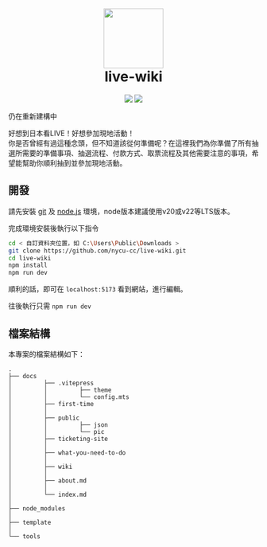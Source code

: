 <h1 align="center">
    <img width="120" height="120" src="https://cdnjs.cloudflare.com/ajax/libs/twemoji/14.0.2/svg/1f4d6.svg" alt=""><br>
    live-wiki
</h1>

<p align="center">
    <img src="https://img.shields.io/github/license/nycu-cc/live-wiki?style=flat-square">
    <img src="https://img.shields.io/github/stars/nycu-cc/live-wiki?style=flat-square">
</p>

仍在重新建構中

好想到日本看LIVE！好想參加現地活動！  
你是否曾經有過這種念頭，但不知道該從何準備呢？在這裡我們為你準備了所有抽選所需要的準備事項、抽選流程、付款方式、取票流程及其他需要注意的事項，希望能幫助你順利抽到並參加現地活動。

## 開發

請先安裝 [git](https://git-scm.com/) 及 [node.js](https://nodejs.org/zh-tw) 環境，node版本建議使用v20或v22等LTS版本。

完成環境安裝後執行以下指令

```sh
cd < 自訂資料夾位置，如 C:\Users\Public\Downloads >
git clone https://github.com/nycu-cc/live-wiki.git
cd live-wiki
npm install
npm run dev
```

順利的話，即可在 `localhost:5173` 看到網站，進行編輯。

往後執行只需 `npm run dev`

## 檔案結構

本專案的檔案結構如下：

```
.
├── docs
│         ├── .vitepress
│         │         ├── theme
│         │         └── config.mts
│         ├── first-time
│         │
│         ├── public
│         │         ├── json
│         │         └── pic
│         ├── ticketing-site
│         │
│         ├── what-you-need-to-do
│         │
│         ├── wiki
│         │
│         ├── about.md
│         │
│         └── index.md
│ 
├── node_modules
│ 
├── template
│ 
└── tools
```
